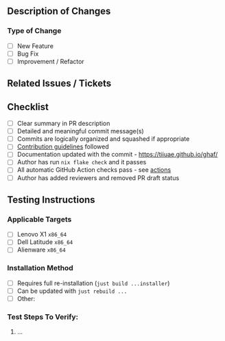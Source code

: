 <!--
    Copyright 2022-2025 TII (SSRC) and the Ghaf contributors
    SPDX-License-Identifier: CC-BY-SA-4.0
-->

## Description of Changes

<!--
Summary of the proposed changes in the PR description in your own words. For dependency updates, please link to the changelog.
-->

### Type of Change
- [ ] New Feature
- [ ] Bug Fix
- [ ] Improvement / Refactor

## Related Issues / Tickets

<!--
Link to GitHub issues or JIRA tickets (if any) that this PR addresses or is related to
-->

## Checklist

<!--
Please check [X] for all items that apply. Leave [ ] if an item does not apply, but you have considered it.
Note that none of these are strict requirements — they are intended to inform reviewers.
Completing this checklist shows that you value and respect their time and effort.
-->

- [ ] Clear summary in PR description
- [ ] Detailed and meaningful commit message(s)
- [ ] Commits are logically organized and squashed if appropriate
- [ ] [Contribution guidelines](https://github.com/tiiuae/ghaf-fmo-laptop/blob/main/CONTRIBUTING.md) followed
- [ ] Documentation updated with the commit - https://tiiuae.github.io/ghaf/
- [ ] Author has run `nix flake check` and it passes
- [ ] All automatic GitHub Action checks pass - see [actions](https://github.com/tiiuae/ghaf-fmo-laptop/actions)
- [ ] Author has added reviewers and removed PR draft status

<!-- Additional description of omitted [ ] items if not obvious. -->

## Testing Instructions

### Applicable Targets
- [ ] Lenovo X1 `x86_64`
- [ ] Dell Latitude `x86_64`
- [ ] Alienware `x86_64`

### Installation Method
- [ ] Requires full re-installation (`just build ...installer`)
- [ ] Can be updated with `just rebuild ...`
- [ ] Other: 

### Test Steps To Verify:
<!--
Provide clear, simple step-by-step instructions to verify the functionality.
Please do not assume that readers know everything you currently know.
-->
1. ...
